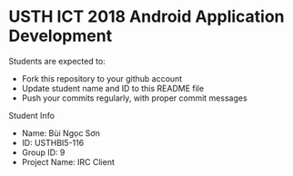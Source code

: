 USTH ICT 2018 Android Application Development
=====================================================

Students are expected to:

* Fork this repository to your github account
* Update student name and ID to this README file
* Push your commits regularly, with proper commit messages

Student Info
* Name: Bùi Ngọc Sơn
* ID: USTHBI5-116
* Group ID: 9
* Project Name: IRC Client
